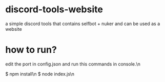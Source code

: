 # discord-tools-website
a simple discord tools that contains selfbot + nuker and can be used as a website

# how to run?
edit the port in config.json
and
run this commands in console.\n

$ npm install\n
$ node index.js\n

